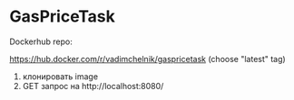 # GasPriceTask
Dockerhub repo:

https://hub.docker.com/r/vadimchelnik/gaspricetask (choose "latest" tag)

1) клонировать image
2) GET запрос на http://localhost:8080/